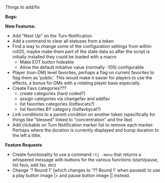 Things to add/fix  
  
  
**Bugs:**  
  
  
  
**New Features:**  
* Add "Next Up" on the Turn Notification
* Add a command to clear all statuses from a token
* Find a way to change some of the configuration settings from within roll20, maybe make them part of the state data so after the script is initially installed they could be loaded with a macro  
  * Make EOT button hideable
  * Allow the default initiative value (normally -100) configurable
* Player (non-DM) level favorites, perhaps a flag on current favorites to flag them as 'public'.  This would make it easier for players to use the effects, a bonus for DMs with a rotating player base especially.
* Create Favs categories???  
  * create categories (hard coded?)
  * assign categories via changefav and addfav
  * list favorites categories (listfavcats?)
  * list favorites BY category (listfavbycat?)
* Link conditions to a parent condition on another token (specifically for things like "blessed" linked to "concentration" and the like)  
* Add clickable on Turn Notification marker list to remove each marker.  Perhaps where the duration is currently displayed and bump duration to the left a little.  


**Feature Requests**
* Create functionality to use a command `!tj -menu` that returns a whispered message with buttons for the various functions (start/pause, list favs, add fav, etc)
* Change '? Round 1' (which changes to '?? Round 1' when paused) to use a play button image |> and pause button image || instead.

